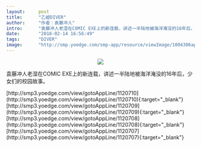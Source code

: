 ```yaml
---
layout:     post
title:      "乙姫DIVER"
author:     "作者：袁藤冲人"
intro:      "袁藤冲人老湿在COMIC EXE上的新连载，讲述一半陆地被海洋淹没的16年后，少女们的校园故事。"
date:       "2018-02-14 16:56:49"
tags:       "DIVER"
image:      "http://smp.yoedge.com/smp-app/resource/viewImage/1004306appline.png"
---
```

<div style="text-align: center">
<p><img src="http://smp.yoedge.com/smp-app/resource/viewImage/1004306appline.png"/></p>
</div>
<p class="post-meta">
<span>袁藤冲人老湿在COMIC EXE上的新连载，讲述一半陆地被海洋淹没的16年后，少女们的校园故事。</span>
</p>
[http://smp3.yoedge.com/view/gotoAppLine/1120710](http://smp3.yoedge.com/view/gotoAppLine/1120710){:target="_blank"}
[http://smp3.yoedge.com/view/gotoAppLine/1120709](http://smp3.yoedge.com/view/gotoAppLine/1120709){:target="_blank"}
[http://smp3.yoedge.com/view/gotoAppLine/1120708](http://smp3.yoedge.com/view/gotoAppLine/1120708){:target="_blank"}
[http://smp3.yoedge.com/view/gotoAppLine/1120707](http://smp3.yoedge.com/view/gotoAppLine/1120707){:target="_blank"}



